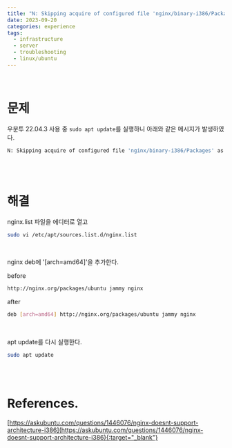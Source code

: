 ```yaml
---
title: "N: Skipping acquire of configured file 'nginx/binary-i386/Packages' as repository 'http://nginx.org/packages/ubuntu jammy InRelease' doesn't support architecture 'i386'"
date: 2023-09-20
categories: experience
tags:
  - infrastructure
  - server
  - troubleshooting
  - linux/ubuntu
---
```

<br>

# 문제

우분투 22.04.3 사용 중 `sudo apt update`를 실행하니 아래와 같은 메시지가 발생하였다.

```bash
N: Skipping acquire of configured file 'nginx/binary-i386/Packages' as repository 'http://nginx.org/packages/ubuntu jammy InRelease' doesn't support architecture 'i386'
```

<br>
<br>

# 해결

nginx.list 파일을 에디터로 열고
```bash
sudo vi /etc/apt/sources.list.d/nginx.list
```
<br>

nginx deb에 '[arch=amd64]'을 추가한다.

before
```bash
http://nginx.org/packages/ubuntu jammy nginx
```

after
```bash
deb [arch=amd64] http://nginx.org/packages/ubuntu jammy nginx
```
<br>

apt update를 다시 실행한다.
```bash
sudo apt update
```

<br>
<br>

# References.
[https://askubuntu.com/questions/1446076/nginx-doesnt-support-architecture-i386](https://askubuntu.com/questions/1446076/nginx-doesnt-support-architecture-i386){:target="_blank"}